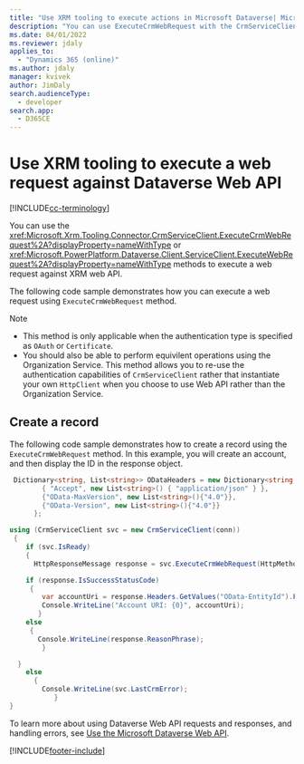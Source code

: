 ```yaml
---
title: "Use XRM tooling to execute actions in Microsoft Dataverse| MicrosoftDocs"
description: "You can use ExecuteCrmWebRequest with the CrmServiceClient class to perform operations using the Dataverse Web API"
ms.date: 04/01/2022
ms.reviewer: jdaly
applies_to: 
  - "Dynamics 365 (online)"
ms.author: jdaly
manager: kvivek
author: JimDaly
search.audienceType: 
  - developer
search.app: 
  - D365CE
---
```

# Use XRM tooling to execute a web request against Dataverse Web API

[!INCLUDE[cc-terminology](../includes/cc-terminology.md)]

You can use the <xref:Microsoft.Xrm.Tooling.Connector.CrmServiceClient.ExecuteCrmWebRequest%2A?displayProperty=nameWithType> or <xref:Microsoft.PowerPlatform.Dataverse.Client.ServiceClient.ExecuteWebRequest%2A?displayProperty=nameWithType> methods to execute a web request against XRM web API.

The following code sample demonstrates how you can execute a web request using `ExecuteCrmWebRequest` method.

>[!NOTE]
> - This method is only applicable when the authentication type is specified as `OAuth` or `Certificate`.
> - You should also be able to perform equivilent operations using the Organization Service. This method allows you to re-use the authentication capabilities of `CrmServiceClient` rather that instantiate your own `HttpClient` when you choose to use Web API rather than the Organization Service.

## Create a record

The following code sample demonstrates how to create a record using the `ExecuteCrmWebRequest` method. In this example, you will create an account, and then display the ID in the response object.  

```csharp
 Dictionary<string, List<string>> ODataHeaders = new Dictionary<string, List<string>>() {
        { "Accept", new List<string>() { "application/json" } },
        {"OData-MaxVersion", new List<string>(){"4.0"}},
        {"OData-Version", new List<string>(){"4.0"}}
      };

using (CrmServiceClient svc = new CrmServiceClient(conn))
 {
    if (svc.IsReady)
    {
      HttpResponseMessage response = svc.ExecuteCrmWebRequest(HttpMethod.Get, "accounts?$select=name", "{ \"name\":\"Test Account\"}", ODataHeaders, "application/json");

    if (response.IsSuccessStatusCode)
     {
        var accountUri = response.Headers.GetValues("OData-EntityId").FirstOrDefault();
        Console.WriteLine("Account URI: {0}", accountUri);
       }
    else
     {
       Console.WriteLine(response.ReasonPhrase);
        }

  }
    else
      {
        Console.WriteLine(svc.LastCrmError);
           }
}
```

To learn more about using Dataverse Web API requests and responses, and handling errors, see [Use the Microsoft Dataverse Web API](../webapi/overview.md).

[!INCLUDE[footer-include](../../../includes/footer-banner.md)]